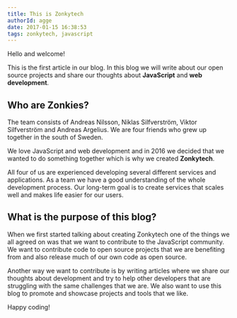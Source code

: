 ```yaml
---
title: This is Zonkytech
authorId: agge
date: 2017-01-15 16:38:53
tags: zonkytech, javascript
---
```


Hello and welcome!

This is the first article in our blog. In this blog we will write about our open source projects and share our thoughts about **JavaScript** and **web development**.

<!-- more -->

## Who are Zonkies?

The team consists of Andreas Nilsson, Niklas Silfverström, Viktor Silfverström and Andreas Argelius. We are four friends who grew up together in the south of Sweden.

We love JavaScript and web development and in 2016 we decided that we wanted to do something together which is why we created **Zonkytech**.

All four of us are experienced developing several different services and applications. As a team we have a good understanding of the whole development process. Our long-term goal is to create services that scales well and makes life easier for our users.

## What is the purpose of this blog?

When we first started talking about creating Zonkytech one of the things we all agreed on was that we want to contribute to the JavaScript community. We want to contribute code to open source projects that we are benefiting from and also release much of our own code as open source.

Another way we want to contribute is by writing articles where we share our thoughts about development and try to help other developers that are struggling with the same challenges that we are. We also want to use this blog to promote and showcase projects and tools that we like.

Happy coding!
